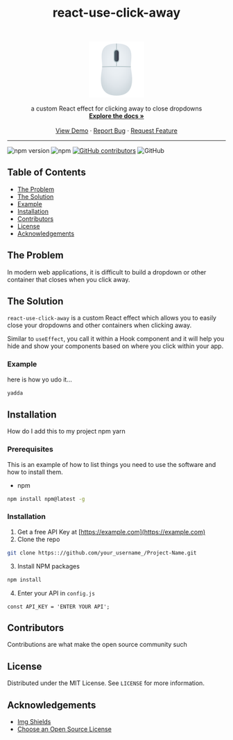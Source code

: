 <h1 align="center">react-use-click-away</h1>

<br />
<p align="center">
  <a href="https://www.joypixels.com/emoji/1f5b1">
    <img src="https://raw.githubusercontent.com/jsjoeio/react-use-click-away/master/mouse.png" alt="Logo" width="128" height="128">
  </a>

  <p align="center">
    a custom React effect for clicking away to close dropdowns
    <br />
    <a href="https://github.com/othneildrew/Best-README-Template"><strong>Explore the docs »</strong></a>
    <br />
    <br />
    <a href="https://codesandbox.io/s/reactuseclickaway-q3zng?fontsize=14">View Demo</a>
    ·
    <a href="https://github.com/othneildrew/Best-README-Template/issues">Report Bug</a>
    ·
    <a href="https://github.com/othneildrew/Best-README-Template/issues">Request Feature</a>
  </p>
</p>

<hr>

<!-- PROJECT SHIELDS -->
![npm version](https://img.shields.io/npm/v/react-use-click-away.svg)
![npm](https://img.shields.io/npm/dm/react-use-click-away.svg)
[![GitHub contributors](https://img.shields.io/github/contributors/jsjoeio/react-use-click-away.svg)](https://github.com/jsjoeio/react-use-click-away/graphs/contributors/)
![GitHub](https://img.shields.io/github/license/jsjoeio/react-use-click-away.svg)


<!-- TABLE OF CONTENTS -->
## Table of Contents

* [The Problem](#the-problem)
* [The Solution](#the-solution)
* [Example](#example)
* [Installation](#installation)
* [Contributors](#contributors)
* [License](#license)
* [Acknowledgements](#acknowledgements)


## The Problem

In modern web applications, it is difficult to build a dropdown or other container that closes when you click away.

## The Solution

`react-use-click-away` is a custom React effect which allows you to easily close your dropdowns and other containers when clicking away.

Similar to `useEffect`, you call it within a Hook component and it will help you hide and show your components based on where you click within your app.

### Example
here is how yo udo it...

```javascript
yadda
```

## Installation

How do I add this to my project
npm
yarn

### Prerequisites

This is an example of how to list things you need to use the software and how to install them.
* npm
```sh
npm install npm@latest -g
```

### Installation

1. Get a free API Key at [https://example.com](https://example.com)
2. Clone the repo
```sh
git clone https:://github.com/your_username_/Project-Name.git
```
3. Install NPM packages
```sh
npm install
```
4. Enter your API in `config.js`
```JS
const API_KEY = 'ENTER YOUR API';
```

## Contributors

Contributions are what make the open source community such

## License

Distributed under the MIT License. See `LICENSE` for more information.

## Acknowledgements
* [Img Shields](https://shields.io)
* [Choose an Open Source License](https://choosealicense.com)
